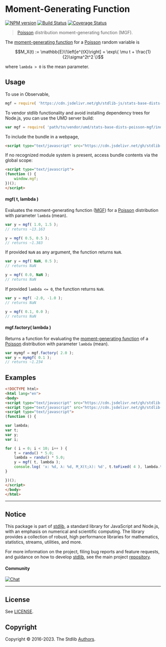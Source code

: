 <!--

@license Apache-2.0

Copyright (c) 2018 The Stdlib Authors.

Licensed under the Apache License, Version 2.0 (the "License");
you may not use this file except in compliance with the License.
You may obtain a copy of the License at

   http://www.apache.org/licenses/LICENSE-2.0

Unless required by applicable law or agreed to in writing, software
distributed under the License is distributed on an "AS IS" BASIS,
WITHOUT WARRANTIES OR CONDITIONS OF ANY KIND, either express or implied.
See the License for the specific language governing permissions and
limitations under the License.

-->

# Moment-Generating Function

[![NPM version][npm-image]][npm-url] [![Build Status][test-image]][test-url] [![Coverage Status][coverage-image]][coverage-url] <!-- [![dependencies][dependencies-image]][dependencies-url] -->

> [Poisson][poisson-distribution] distribution moment-generating function (MGF).

<!-- Section to include introductory text. Make sure to keep an empty line after the intro `section` element and another before the `/section` close. -->

<section class="intro">

The [moment-generating function][mgf] for a [Poisson][poisson-distribution] random variable is

<!-- <equation class="equation" label="eq:poisson_mgf_function" align="center" raw="M_X(t) := \mathbb{E}\!\left[e^{tX}\right] = \exp\{ \mu t + \frac{1}{2}\sigma^2t^2 \}" alt="Moment-generating function (MGF) for a Poisson distribution."> -->

```math
M_X(t) := \mathbb{E}\!\left[e^{tX}\right] = \exp\{ \mu t + \frac{1}{2}\sigma^2t^2 \}
```

<!-- <div class="equation" align="center" data-raw-text="M_X(t) := \mathbb{E}\!\left[e^{tX}\right] = \exp\{ \mu t + \frac{1}{2}\sigma^2t^2 \}" data-equation="eq:poisson_mgf_function">
    <img src="https://cdn.jsdelivr.net/gh/stdlib-js/stdlib@51534079fef45e990850102147e8945fb023d1d0/lib/node_modules/@stdlib/stats/base/dists/poisson/mgf/docs/img/equation_poisson_mgf_function.svg" alt="Moment-generating function (MGF) for a Poisson distribution.">
    <br>
</div> -->

<!-- </equation> -->

where `lambda > 0` is the mean parameter.

</section>

<!-- /.intro -->

<!-- Package usage documentation. -->



<section class="usage">

## Usage

To use in Observable,

```javascript
mgf = require( 'https://cdn.jsdelivr.net/gh/stdlib-js/stats-base-dists-poisson-mgf@umd/browser.js' )
```

To vendor stdlib functionality and avoid installing dependency trees for Node.js, you can use the UMD server build:

```javascript
var mgf = require( 'path/to/vendor/umd/stats-base-dists-poisson-mgf/index.js' )
```

To include the bundle in a webpage,

```html
<script type="text/javascript" src="https://cdn.jsdelivr.net/gh/stdlib-js/stats-base-dists-poisson-mgf@umd/browser.js"></script>
```

If no recognized module system is present, access bundle contents via the global scope:

```html
<script type="text/javascript">
(function () {
    window.mgf;
})();
</script>
```

#### mgf( t, lambda )

Evaluates the moment-generating function ([MGF][mgf]) for a [Poisson][poisson-distribution] distribution with parameter `lambda` (mean).

```javascript
var y = mgf( 1.0, 1.5 );
// returns ~13.163

y = mgf( 0.5, 0.5 );
// returns ~1.383
```

If provided `NaN` as any argument, the function returns `NaN`.

```javascript
var y = mgf( NaN, 0.5 );
// returns NaN

y = mgf( 0.0, NaN );
// returns NaN
```

If provided `lambda <= 0`, the function returns `NaN`.

```javascript
var y = mgf( -2.0, -1.0 );
// returns NaN

y = mgf( 0.1, 0.0 );
// returns NaN
```

#### mgf.factory( lambda )

Returns a function for evaluating the [moment-generating function][mgf] of a [Poisson][poisson-distribution] distribution with parameter `lambda` (mean).

```javascript
var mymgf = mgf.factory( 2.0 );
var y = mymgf( 0.1 );
// returns ~1.234
```

</section>

<!-- /.usage -->

<!-- Package usage notes. Make sure to keep an empty line after the `section` element and another before the `/section` close. -->

<section class="notes">

</section>

<!-- /.notes -->

<!-- Package usage examples. -->

<section class="examples">

## Examples

<!-- eslint no-undef: "error" -->

```html
<!DOCTYPE html>
<html lang="en">
<body>
<script type="text/javascript" src="https://cdn.jsdelivr.net/gh/stdlib-js/random-base-randu@umd/browser.js"></script>
<script type="text/javascript" src="https://cdn.jsdelivr.net/gh/stdlib-js/stats-base-dists-poisson-mgf@umd/browser.js"></script>
<script type="text/javascript">
(function () {

var lambda;
var t;
var y;
var i;

for ( i = 0; i < 10; i++ ) {
    t = randu() * 5.0;
    lambda = randu() * 5.0;
    y = mgf( t, lambda );
    console.log( 'x: %d, λ: %d, M_X(t;λ): %d', t.toFixed( 4 ), lambda.toFixed( 4 ), y.toFixed( 4 ) );
}

})();
</script>
</body>
</html>
```

</section>

<!-- /.examples -->

<!-- Section to include cited references. If references are included, add a horizontal rule *before* the section. Make sure to keep an empty line after the `section` element and another before the `/section` close. -->

<section class="references">

</section>

<!-- /.references -->

<!-- Section for related `stdlib` packages. Do not manually edit this section, as it is automatically populated. -->

<section class="related">

</section>

<!-- /.related -->

<!-- Section for all links. Make sure to keep an empty line after the `section` element and another before the `/section` close. -->


<section class="main-repo" >

* * *

## Notice

This package is part of [stdlib][stdlib], a standard library for JavaScript and Node.js, with an emphasis on numerical and scientific computing. The library provides a collection of robust, high performance libraries for mathematics, statistics, streams, utilities, and more.

For more information on the project, filing bug reports and feature requests, and guidance on how to develop [stdlib][stdlib], see the main project [repository][stdlib].

#### Community

[![Chat][chat-image]][chat-url]

---

## License

See [LICENSE][stdlib-license].


## Copyright

Copyright &copy; 2016-2023. The Stdlib [Authors][stdlib-authors].

</section>

<!-- /.stdlib -->

<!-- Section for all links. Make sure to keep an empty line after the `section` element and another before the `/section` close. -->

<section class="links">

[npm-image]: http://img.shields.io/npm/v/@stdlib/stats-base-dists-poisson-mgf.svg
[npm-url]: https://npmjs.org/package/@stdlib/stats-base-dists-poisson-mgf

[test-image]: https://github.com/stdlib-js/stats-base-dists-poisson-mgf/actions/workflows/test.yml/badge.svg?branch=main
[test-url]: https://github.com/stdlib-js/stats-base-dists-poisson-mgf/actions/workflows/test.yml?query=branch:main

[coverage-image]: https://img.shields.io/codecov/c/github/stdlib-js/stats-base-dists-poisson-mgf/main.svg
[coverage-url]: https://codecov.io/github/stdlib-js/stats-base-dists-poisson-mgf?branch=main

<!--

[dependencies-image]: https://img.shields.io/david/stdlib-js/stats-base-dists-poisson-mgf.svg
[dependencies-url]: https://david-dm.org/stdlib-js/stats-base-dists-poisson-mgf/main

-->

[chat-image]: https://img.shields.io/gitter/room/stdlib-js/stdlib.svg
[chat-url]: https://app.gitter.im/#/room/#stdlib-js_stdlib:gitter.im

[stdlib]: https://github.com/stdlib-js/stdlib

[stdlib-authors]: https://github.com/stdlib-js/stdlib/graphs/contributors

[umd]: https://github.com/umdjs/umd
[es-module]: https://developer.mozilla.org/en-US/docs/Web/JavaScript/Guide/Modules

[deno-url]: https://github.com/stdlib-js/stats-base-dists-poisson-mgf/tree/deno
[umd-url]: https://github.com/stdlib-js/stats-base-dists-poisson-mgf/tree/umd
[esm-url]: https://github.com/stdlib-js/stats-base-dists-poisson-mgf/tree/esm
[branches-url]: https://github.com/stdlib-js/stats-base-dists-poisson-mgf/blob/main/branches.md

[stdlib-license]: https://raw.githubusercontent.com/stdlib-js/stats-base-dists-poisson-mgf/main/LICENSE

[poisson-distribution]: https://en.wikipedia.org/wiki/Poisson_distribution

[mgf]: https://en.wikipedia.org/wiki/Moment-generating_function

</section>

<!-- /.links -->
